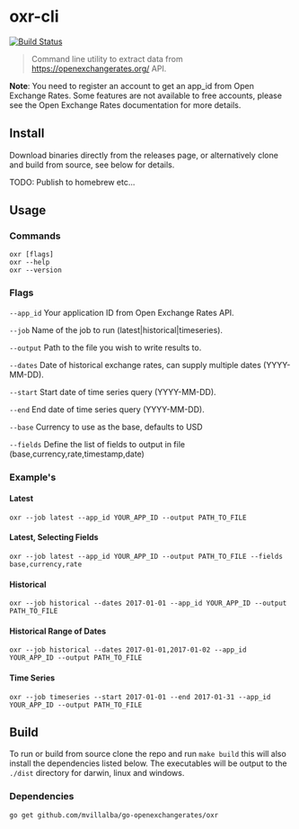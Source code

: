 # oxr-cli

[![Build Status](https://travis-ci.org/blakeyc/oxr-cli.svg?branch=master)](https://travis-ci.org/blakeyc/oxr-cli)

>Command line utility to extract data from https://openexchangerates.org/ API.

**Note**: You need to register an account to get an app_id from Open Exchange Rates. Some features are not available to free accounts, please see the Open Exchange Rates documentation for more details.

## Install

Download binaries directly from the releases page, or alternatively clone and build from
source, see below for details.

TODO: Publish to homebrew etc...

## Usage

### Commands

    oxr [flags]
    oxr --help
    oxr --version

### Flags

`--app_id` Your application ID from Open Exchange Rates API.

`--job` Name of the job to run (latest|historical|timeseries).

`--output` Path to the file you wish to write results to.

`--dates` Date of historical exchange rates, can supply multiple dates (YYYY-MM-DD).

`--start` Start date of time series query (YYYY-MM-DD).

`--end` End date of time series query (YYYY-MM-DD).

`--base` Currency to use as the base, defaults to USD

`--fields` Define the list of fields to output in file (base,currency,rate,timestamp,date)


### Example's

#### Latest
    oxr --job latest --app_id YOUR_APP_ID --output PATH_TO_FILE

#### Latest, Selecting Fields
    oxr --job latest --app_id YOUR_APP_ID --output PATH_TO_FILE --fields base,currency,rate

#### Historical
    oxr --job historical --dates 2017-01-01 --app_id YOUR_APP_ID --output PATH_TO_FILE

#### Historical Range of Dates
    oxr --job historical --dates 2017-01-01,2017-01-02 --app_id YOUR_APP_ID --output PATH_TO_FILE

#### Time Series
    oxr --job timeseries --start 2017-01-01 --end 2017-01-31 --app_id YOUR_APP_ID --output PATH_TO_FILE


## Build

To run or build from source clone the repo and run `make build` this will also install the dependencies listed below.
The executables will be output to the `./dist` directory for darwin, linux and windows.

### Dependencies

    go get github.com/mvillalba/go-openexchangerates/oxr

